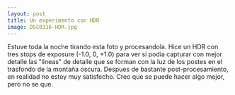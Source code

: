 ```yaml
---
layout: post
title: Un experimento con HDR
image: DSC0316-HDR.jpg
---
```




Estuve toda la noche tirando esta foto y procesandola. Hice un HDR con tres stops de exposure (-1.0, 0, +1.0) para ver si podia capturar con mejor detalle las "lineas" de detalle que se forman con la luz de los postes en el trasfondo de la montaña oscura. Despues de bastante post-procesamiento, en realidad no estoy muy satisfecho. Creo que se puede hacer algo mejor, pero no se que.